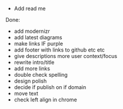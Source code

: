  * Add read me 



 Done:
 * add modernizr
 * add latest diagrams
 * make links IF purple
 * add footer with links to github etc etc
 * give descriptions more user context/focus
 * rewrite intro/title
 * add more links
 * double check spelling
 * design polish
 * decide if publish on if domain
 * move text
 * check left align in chrome
